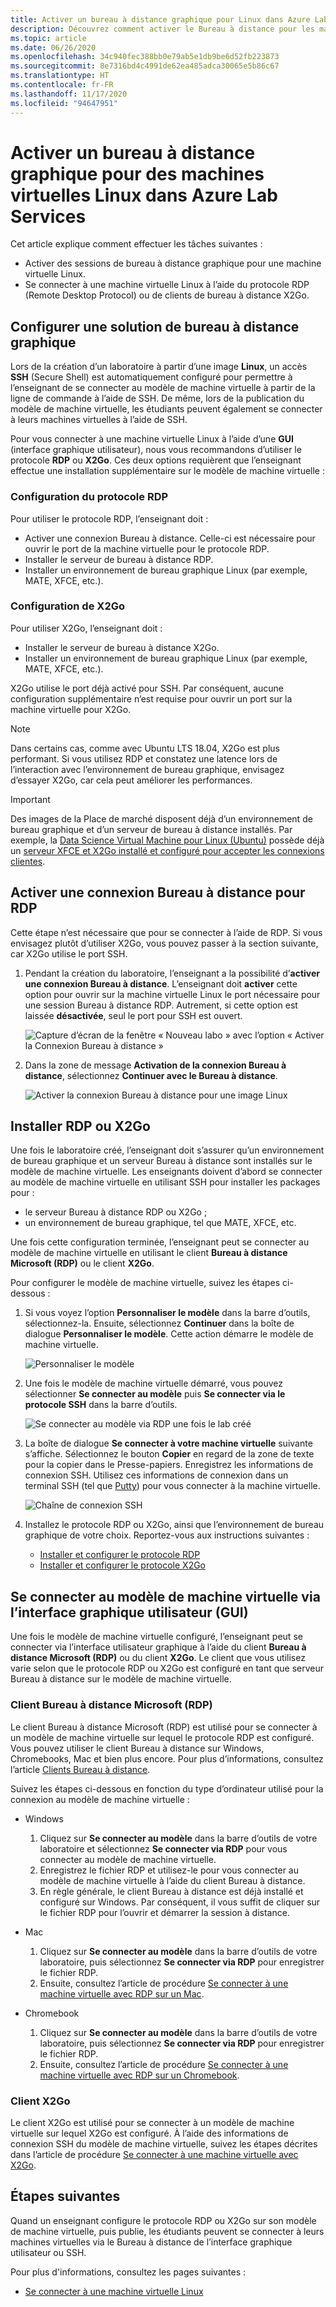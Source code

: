 ```yaml
---
title: Activer un bureau à distance graphique pour Linux dans Azure Lab Services | Microsoft Docs
description: Découvrez comment activer le Bureau à distance pour les machines virtuelles Linux dans un lab dans Azure Lab Services.
ms.topic: article
ms.date: 06/26/2020
ms.openlocfilehash: 34c940fec388bb0e79ab5e1db9be6d52fb223873
ms.sourcegitcommit: 8e7316bd4c4991de62ea485adca30065e5b86c67
ms.translationtype: HT
ms.contentlocale: fr-FR
ms.lasthandoff: 11/17/2020
ms.locfileid: "94647951"
---
```

# <a name="enable-graphical-remote-desktop-for-linux-virtual-machines-in-azure-lab-services"></a>Activer un bureau à distance graphique pour des machines virtuelles Linux dans Azure Lab Services
Cet article explique comment effectuer les tâches suivantes :

- Activer des sessions de bureau à distance graphique pour une machine virtuelle Linux.
- Se connecter à une machine virtuelle Linux à l’aide du protocole RDP (Remote Desktop Protocol) ou de clients de bureau à distance X2Go.

## <a name="set-up-graphical-remote-desktop-solution"></a>Configurer une solution de bureau à distance graphique
Lors de la création d’un laboratoire à partir d’une image **Linux**, un accès **SSH** (Secure Shell) est automatiquement configuré pour permettre à l’enseignant de se connecter au modèle de machine virtuelle à partir de la ligne de commande à l’aide de SSH.  De même, lors de la publication du modèle de machine virtuelle, les étudiants peuvent également se connecter à leurs machines virtuelles à l’aide de SSH.

Pour vous connecter à une machine virtuelle Linux à l’aide d’une **GUI** (interface graphique utilisateur), nous vous recommandons d’utiliser le protocole **RDP** ou **X2Go**.  Ces deux options requièrent que l’enseignant effectue une installation supplémentaire sur le modèle de machine virtuelle :

### <a name="rdp-setup"></a>Configuration du protocole RDP
Pour utiliser le protocole RDP, l’enseignant doit :
  - Activer une connexion Bureau à distance. Celle-ci est nécessaire pour ouvrir le port de la machine virtuelle pour le protocole RDP.
  - Installer le serveur de bureau à distance RDP.
  - Installer un environnement de bureau graphique Linux (par exemple, MATE, XFCE, etc.).

### <a name="x2go-setup"></a>Configuration de X2Go
Pour utiliser X2Go, l’enseignant doit :
- Installer le serveur de bureau à distance X2Go.
- Installer un environnement de bureau graphique Linux (par exemple, MATE, XFCE, etc.).

X2Go utilise le port déjà activé pour SSH.  Par conséquent, aucune configuration supplémentaire n’est requise pour ouvrir un port sur la machine virtuelle pour X2Go.

> [!NOTE]
> Dans certains cas, comme avec Ubuntu LTS 18.04, X2Go est plus performant.  Si vous utilisez RDP et constatez une latence lors de l’interaction avec l’environnement de bureau graphique, envisagez d’essayer X2Go, car cela peut améliorer les performances.

> [!IMPORTANT]
>  Des images de la Place de marché disposent déjà d’un environnement de bureau graphique et d’un serveur de bureau à distance installés.  Par exemple, la [Data Science Virtual Machine pour Linux (Ubuntu)](https://azuremarketplace.microsoft.com/marketplace/apps/microsoft-dsvm.ubuntu-1804) possède déjà un [serveur XFCE et X2Go installé et configuré pour accepter les connexions clientes](../machine-learning/data-science-virtual-machine/dsvm-ubuntu-intro.md#x2go).

## <a name="enable-remote-desktop-connection-for-rdp"></a>Activer une connexion Bureau à distance pour RDP

Cette étape n’est nécessaire que pour se connecter à l’aide de RDP.  Si vous envisagez plutôt d’utiliser X2Go, vous pouvez passer à la section suivante, car X2Go utilise le port SSH.

1.  Pendant la création du laboratoire, l’enseignant a la possibilité d’**activer une connexion Bureau à distance**.  L’enseignant doit **activer** cette option pour ouvrir sur la machine virtuelle Linux le port nécessaire pour une session Bureau à distance RDP.  Autrement, si cette option est laissée **désactivée**, seul le port pour SSH est ouvert.
  
    ![Capture d’écran de la fenêtre « Nouveau labo » avec l’option « Activer la Connexion Bureau à distance »](./media/how-to-enable-remote-desktop-linux/enable-rdp-option.png)

2. Dans la zone de message **Activation de la connexion Bureau à distance**, sélectionnez **Continuer avec le Bureau à distance**. 

    ![Activer la connexion Bureau à distance pour une image Linux](./media/how-to-enable-remote-desktop-linux/enabling-remote-desktop-connection-dialog.png)

## <a name="install-rdp-or-x2go"></a>Installer RDP ou X2Go

Une fois le laboratoire créé, l’enseignant doit s’assurer qu’un environnement de bureau graphique et un serveur Bureau à distance sont installés sur le modèle de machine virtuelle.  Les enseignants doivent d’abord se connecter au modèle de machine virtuelle en utilisant SSH pour installer les packages pour :
- le serveur Bureau à distance RDP ou X2Go ;
- un environnement de bureau graphique, tel que MATE, XFCE, etc.

Une fois cette configuration terminée, l’enseignant peut se connecter au modèle de machine virtuelle en utilisant le client **Bureau à distance Microsoft (RDP)** ou le client **X2Go**.

Pour configurer le modèle de machine virtuelle, suivez les étapes ci-dessous :

1. Si vous voyez l’option **Personnaliser le modèle** dans la barre d’outils, sélectionnez-la. Ensuite, sélectionnez **Continuer** dans la boîte de dialogue **Personnaliser le modèle**. Cette action démarre le modèle de machine virtuelle.  

    ![Personnaliser le modèle](./media/how-to-enable-remote-desktop-linux/customize-template.png)
1. Une fois le modèle de machine virtuelle démarré, vous pouvez sélectionner **Se connecter au modèle** puis **Se connecter via le protocole SSH** dans la barre d’outils. 

    ![Se connecter au modèle via RDP une fois le lab créé](./media/how-to-enable-remote-desktop-linux/rdp-after-lab-creation.png) 
1. La boîte de dialogue **Se connecter à votre machine virtuelle** suivante s’affiche. Sélectionnez le bouton **Copier** en regard de la zone de texte pour la copier dans le Presse-papiers. Enregistrez les informations de connexion SSH. Utilisez ces informations de connexion dans un terminal SSH (tel que [Putty](https://www.putty.org/)) pour vous connecter à la machine virtuelle.
 
    ![Chaîne de connexion SSH](./media/how-to-enable-remote-desktop-linux/ssh-connection-string.png)

4. Installez le protocole RDP ou X2Go, ainsi que l’environnement de bureau graphique de votre choix.  Reportez-vous aux instructions suivantes :
    - [Installer et configurer le protocole RDP](../virtual-machines/linux/use-remote-desktop.md)
    - [Installer et configurer le protocole X2Go](https://github.com/Azure/azure-devtestlab/tree/master/samples/ClassroomLabs/Scripts/X2GoRemoteDesktop)

## <a name="connect-to-the-template-vm-via-the-gui"></a>Se connecter au modèle de machine virtuelle via l’interface graphique utilisateur (GUI)

Une fois le modèle de machine virtuelle configuré, l’enseignant peut se connecter via l’interface utilisateur graphique à l’aide du client **Bureau à distance Microsoft (RDP)** ou du client **X2Go**.  Le client que vous utilisez varie selon que le protocole RDP ou X2Go est configuré en tant que serveur Bureau à distance sur le modèle de machine virtuelle.  

### <a name="microsoft-remote-desktop-rdp-client"></a>Client Bureau à distance Microsoft (RDP)

Le client Bureau à distance Microsoft (RDP) est utilisé pour se connecter à un modèle de machine virtuelle sur lequel le protocole RDP est configuré.  Vous pouvez utiliser le client Bureau à distance sur Windows, Chromebooks, Mac et bien plus encore.  Pour plus d’informations, consultez l’article [Clients Bureau à distance](/windows-server/remote/remote-desktop-services/clients/remote-desktop-clients).

Suivez les étapes ci-dessous en fonction du type d’ordinateur utilisé pour la connexion au modèle de machine virtuelle :

- Windows
  1. Cliquez sur **Se connecter au modèle** dans la barre d’outils de votre laboratoire et sélectionnez **Se connecter via RDP** pour vous connecter au modèle de machine virtuelle. 
  1. Enregistrez le fichier RDP et utilisez-le pour vous connecter au modèle de machine virtuelle à l’aide du client Bureau à distance. 
  1. En règle générale, le client Bureau à distance est déjà installé et configuré sur Windows.  Par conséquent, il vous suffit de cliquer sur le fichier RDP pour l’ouvrir et démarrer la session à distance.

- Mac
  1. Cliquez sur **Se connecter au modèle** dans la barre d’outils de votre laboratoire, puis sélectionnez **Se connecter via RDP** pour enregistrer le fichier RDP.  
  1. Ensuite, consultez l’article de procédure [Se connecter à une machine virtuelle avec RDP sur un Mac](connect-virtual-machine-mac-remote-desktop.md).

- Chromebook
  1. Cliquez sur **Se connecter au modèle** dans la barre d’outils de votre laboratoire, puis sélectionnez **Se connecter via RDP** pour enregistrer le fichier RDP.  
  1. Ensuite, consultez l’article de procédure [Se connecter à une machine virtuelle avec RDP sur un Chromebook](connect-virtual-machine-chromebook-remote-desktop.md).

### <a name="x2go-client"></a>Client X2Go

Le client X2Go est utilisé pour se connecter à un modèle de machine virtuelle sur lequel X2Go est configuré.  À l’aide des informations de connexion SSH du modèle de machine virtuelle, suivez les étapes décrites dans l’article de procédure [Se connecter à une machine virtuelle avec X2Go](how-to-use-remote-desktop-linux-student.md#connect-to-the-student-vm-using-x2go).

## <a name="next-steps"></a>Étapes suivantes
Quand un enseignant configure le protocole RDP ou X2Go sur son modèle de machine virtuelle, puis publie, les étudiants peuvent se connecter à leurs machines virtuelles via le Bureau à distance de l’interface graphique utilisateur ou SSH.

Pour plus d'informations, consultez les pages suivantes :
 - [Se connecter à une machine virtuelle Linux](how-to-use-remote-desktop-linux-student.md)